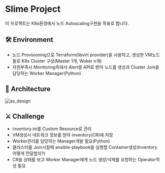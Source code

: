 # Slime Project 
이 프로젝트는 K8s환경에서 노드 Autoscaling구현을 목표로 합니다.   


## 🛠️ Environment
- 노드 Provisioning으로 Terraform(libvirt provider)을 사용하고, 생성한 VM노드들로 K8s Cluster 구성(Master 1개, Woker n개)
-  자원부족시 Monitoring측에서 Alert을 API로 받아 노드를 생성과 Cluster Join을 담당하는 Worker Manager(Python)

## 📜 Architecture
![as_design](https://cdn.discordapp.com/attachments/1061882461384093786/1064783995369439372/autoscailing_draft.png)

## ⚔️ Challenge
- inventory.ini를 Custom Resource로 관리
- VM생성시 네트워크 정보를 받아 inventory(CR)에 저장
- Worker관리를 담당하는 Manager개발 필요(Python) 
- 클러스터를 Join시킬때 ansible-playbook을 실행할 Container생성(Inventory어떻게 전달할지?)
- CR을 상태를 보고 Worker Manager에게 노드 생성/삭제를 요청하는 Operator작성 필요

<!-- External links -->
